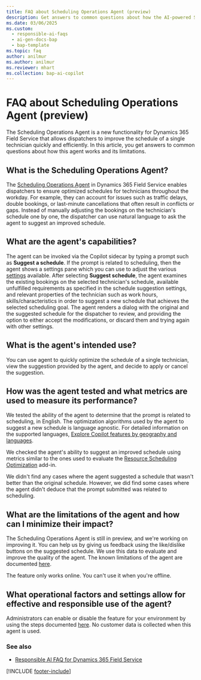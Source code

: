 ```yaml
---
title: FAQ about Scheduling Operations Agent (preview)
description: Get answers to common questions about how the AI-powered Scheduling Operations Agent feature in Dynamics 365 Field Service helps you quickly improve the schedule of a single technician.
ms.date: 03/06/2025
ms.custom:
  - responsible-ai-faqs
  - ai-gen-docs-bap
  - bap-template
ms.topic: faq
author: anilmur
ms.author: anilmur
ms.reviewer: mhart
ms.collection: bap-ai-copilot 
---
```


# FAQ about Scheduling Operations Agent (preview)

The Scheduling Operations Agent is a new functionality for Dynamics 365 Field Service that allows dispatchers to improve the schedule of a single technician quickly and efficiently. In this article, you get answers to common questions about how this agent works and its limitations.

## What is the Scheduling Operations Agent?

The [Scheduling Operations Agent](soa-overview.md) in Dynamics 365 Field Service enables dispatchers to ensure optimized schedules for technicians throughout the workday. For example, they can account for issues such as traffic delays, double bookings, or last-minute cancellations that often result in conflicts or gaps. Instead of manually adjusting the bookings on the technician's schedule one by one, the dispatcher can use natural language to ask the agent to suggest an improved schedule.

## What are the agent's capabilities?

The agent can be invoked via the Copilot sidecar by typing a prompt such as **Suggest a schedule**. If the prompt is related to scheduling, then the agent shows a settings pane which you can use to adjust the various [settings](soa-run.md#adjust-the-settings-for-optimization-requests) available. After selecting **Suggest schedule**, the agent examines the existing bookings on the selected technician's schedule, available unfulfilled requirements as specified in the schedule suggestion settings, and relevant properties of the technician such as work hours, skills/characteristics in order to suggest a new schedule that achieves the selected scheduling goal. The agent renders a dialog with the original and the suggested schedule for the dispatcher to review, and providing the option to either accept the modifications, or discard them and trying again with other settings.

## What is the agent's intended use?

You can use agent to quickly optimize the schedule of a single technician, view the suggestion provided by the agent, and decide to apply or cancel the suggestion.

## How was the agent tested and what metrics are used to measure its performance?

We tested the ability of the agent to determine that the prompt is related to scheduling, in English. The optimization algorithms used by the agent to suggest a new schedule is language agnostic. For detailed information on the supported languages, [Explore Copilot features by geography and languages](https://releaseplans.microsoft.com/availability-reports/?report=copilotfeaturereport).

We checked the agent's ability to suggest an improved schedule using metrics similar to the ones used to evaluate the [Resource Scheduling Optimization](rso-overview.md) add-in.

We didn't find any cases where the agent suggested a schedule that wasn't better than the original schedule. However, we did find some cases where the agent didn't deduce that the prompt submitted was related to scheduling.

## What are the limitations of the agent and how can I minimize their impact?

The Scheduling Operations Agent is still in preview, and we're working on improving it. You can help us by giving us feedback using the like/dislike buttons on the suggested schedule. We use this data to evaluate and improve the quality of the agent. The known limitations of the agent are documented [here](soa-tips.md#limitation-and-known-issues).

The feature only works online. You can't use it when you're offline.

## What operational factors and settings allow for effective and responsible use of the agent?

Administrators can enable or disable the feature for your environment by using the steps documented [here](soa-setup.md#enable-the-scheduling-operations-agent). No customer data is collected when this agent is used.

### See also

- [Responsible AI FAQ for Dynamics 365 Field Service](responsible-ai-overview.md)

[!INCLUDE [footer-include](../includes/footer-banner.md)]